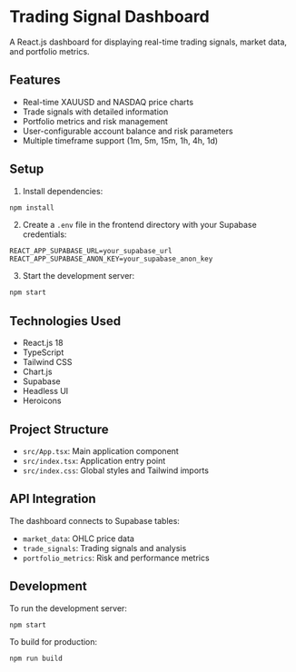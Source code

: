 # Trading Signal Dashboard

A React.js dashboard for displaying real-time trading signals, market data, and portfolio metrics.

## Features

- Real-time XAUUSD and NASDAQ price charts
- Trade signals with detailed information
- Portfolio metrics and risk management
- User-configurable account balance and risk parameters
- Multiple timeframe support (1m, 5m, 15m, 1h, 4h, 1d)

## Setup

1. Install dependencies:
```bash
npm install
```

2. Create a `.env` file in the frontend directory with your Supabase credentials:
```
REACT_APP_SUPABASE_URL=your_supabase_url
REACT_APP_SUPABASE_ANON_KEY=your_supabase_anon_key
```

3. Start the development server:
```bash
npm start
```

## Technologies Used

- React.js 18
- TypeScript
- Tailwind CSS
- Chart.js
- Supabase
- Headless UI
- Heroicons

## Project Structure

- `src/App.tsx`: Main application component
- `src/index.tsx`: Application entry point
- `src/index.css`: Global styles and Tailwind imports

## API Integration

The dashboard connects to Supabase tables:
- `market_data`: OHLC price data
- `trade_signals`: Trading signals and analysis
- `portfolio_metrics`: Risk and performance metrics

## Development

To run the development server:
```bash
npm start
```

To build for production:
```bash
npm run build
``` 